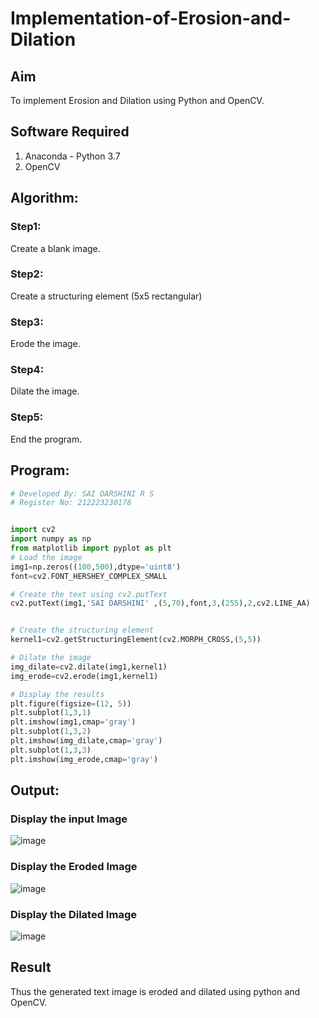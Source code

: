 # Implementation-of-Erosion-and-Dilation
## Aim
To implement Erosion and Dilation using Python and OpenCV.
## Software Required
1. Anaconda - Python 3.7
2. OpenCV
## Algorithm:
### Step1:
Create a blank image.

### Step2:
Create a structuring element (5x5 rectangular)

### Step3:
Erode the image.

### Step4:
Dilate the image.

### Step5:
End the program.
 
## Program:

``` Python
# Developed By: SAI DARSHINI R S
# Register No: 212223230178


import cv2
import numpy as np
from matplotlib import pyplot as plt
# Load the image
img1=np.zeros((100,500),dtype='uint8')
font=cv2.FONT_HERSHEY_COMPLEX_SMALL

# Create the text using cv2.putText
cv2.putText(img1,'SAI DARSHINI' ,(5,70),font,3,(255),2,cv2.LINE_AA)


# Create the structuring element
kernel1=cv2.getStructuringElement(cv2.MORPH_CROSS,(5,5))

# Dilate the image
img_dilate=cv2.dilate(img1,kernel1)
img_erode=cv2.erode(img1,kernel1)

# Display the results
plt.figure(figsize=(12, 5))
plt.subplot(1,3,1)
plt.imshow(img1,cmap='gray')
plt.subplot(1,3,2)
plt.imshow(img_dilate,cmap='gray')
plt.subplot(1,3,3)
plt.imshow(img_erode,cmap='gray')


```
## Output:

### Display the input Image
![image](https://github.com/user-attachments/assets/d099074b-699c-4632-83c1-130af3fee2dd)



### Display the Eroded Image
![image](https://github.com/user-attachments/assets/ff3b2890-2497-4e59-a89c-699f953fe8ef)


### Display the Dilated Image
![image](https://github.com/user-attachments/assets/efa3207a-4dda-4ed2-9a22-d6596a83c383)



## Result
Thus the generated text image is eroded and dilated using python and OpenCV.
